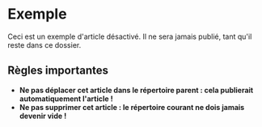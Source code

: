 # Exemple

Ceci est un exemple d'article désactivé. Il ne sera jamais publié, tant qu'il reste dans ce dossier.

## Règles importantes

* **Ne pas déplacer cet article dans le répertoire parent : cela publierait automatiquement l'article !**
* **Ne pas supprimer cet article : le répertoire courant ne dois jamais devenir vide !**